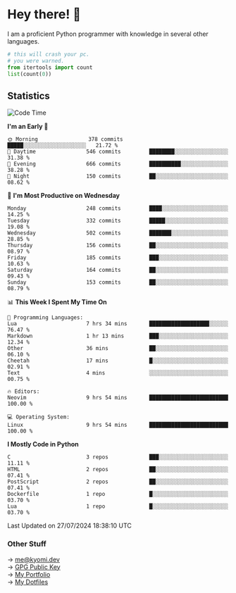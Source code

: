 # Hey there! 👋

I am a proficient Python programmer with knowledge in several other languages.

```py
# this will crash your pc.
# you were warned.
from itertools import count
list(count(0))
```

## Statistics
<!--START_SECTION:waka-->
![Code Time](http://img.shields.io/badge/Code%20Time-1%2C519%20hrs%2020%20mins-blue)

**I'm an Early 🐤** 

```text
🌞 Morning                378 commits         █████░░░░░░░░░░░░░░░░░░░░   21.72 % 
🌆 Daytime                546 commits         ████████░░░░░░░░░░░░░░░░░   31.38 % 
🌃 Evening                666 commits         ██████████░░░░░░░░░░░░░░░   38.28 % 
🌙 Night                  150 commits         ██░░░░░░░░░░░░░░░░░░░░░░░   08.62 % 
```
📅 **I'm Most Productive on Wednesday** 

```text
Monday                   248 commits         ████░░░░░░░░░░░░░░░░░░░░░   14.25 % 
Tuesday                  332 commits         █████░░░░░░░░░░░░░░░░░░░░   19.08 % 
Wednesday                502 commits         ███████░░░░░░░░░░░░░░░░░░   28.85 % 
Thursday                 156 commits         ██░░░░░░░░░░░░░░░░░░░░░░░   08.97 % 
Friday                   185 commits         ███░░░░░░░░░░░░░░░░░░░░░░   10.63 % 
Saturday                 164 commits         ██░░░░░░░░░░░░░░░░░░░░░░░   09.43 % 
Sunday                   153 commits         ██░░░░░░░░░░░░░░░░░░░░░░░   08.79 % 
```


📊 **This Week I Spent My Time On** 

```text
💬 Programming Languages: 
Lua                      7 hrs 34 mins       ███████████████████░░░░░░   76.47 % 
Markdown                 1 hr 13 mins        ███░░░░░░░░░░░░░░░░░░░░░░   12.34 % 
Other                    36 mins             ██░░░░░░░░░░░░░░░░░░░░░░░   06.10 % 
Cheetah                  17 mins             █░░░░░░░░░░░░░░░░░░░░░░░░   02.91 % 
Text                     4 mins              ░░░░░░░░░░░░░░░░░░░░░░░░░   00.75 % 

🔥 Editors: 
Neovim                   9 hrs 54 mins       █████████████████████████   100.00 % 

💻 Operating System: 
Linux                    9 hrs 54 mins       █████████████████████████   100.00 % 
```

**I Mostly Code in Python** 

```text
C                        3 repos             ███░░░░░░░░░░░░░░░░░░░░░░   11.11 % 
HTML                     2 repos             ██░░░░░░░░░░░░░░░░░░░░░░░   07.41 % 
PostScript               2 repos             ██░░░░░░░░░░░░░░░░░░░░░░░   07.41 % 
Dockerfile               1 repo              █░░░░░░░░░░░░░░░░░░░░░░░░   03.70 % 
Lua                      1 repo              █░░░░░░░░░░░░░░░░░░░░░░░░   03.70 % 
```




 Last Updated on 27/07/2024 18:38:10 UTC
<!--END_SECTION:waka-->

### Other Stuff

→ [me@kyomi.dev](mailto:me@kyomi.dev)\
→ [GPG Public Key](https://github.com/bitterteriyaki.gpg)\
→ [My Portfolio](https://kyomi.dev)\
→ [My Dotfiles](https://github.com/bitterteriyaki/dotfiles)
